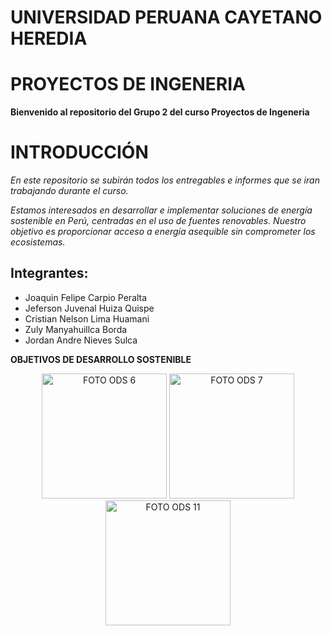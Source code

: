 # **UNIVERSIDAD PERUANA CAYETANO HEREDIA**
# **PROYECTOS DE INGENERIA**

**Bienvenido al repositorio del Grupo 2 del curso Proyectos de Ingeneria**
# **INTRODUCCIÓN**
*En este repositorio se subirán todos los entregables e informes que se iran trabajando durante el curso.*

*Estamos interesados en desarrollar e implementar soluciones de energía sostenible en Perú, centradas en el uso de fuentes renovables. Nuestro objetivo es proporcionar acceso a energía asequible sin comprometer los ecosistemas.*

## **Integrantes:**
- Joaquin Felipe Carpio Peralta
- Jeferson Juvenal Huiza Quispe
- Cristian Nelson Lima Huamani
- Zuly Manyahuillca Borda
- Jordan Andre Nieves Sulca 

**OBJETIVOS DE DESARROLLO SOSTENIBLE**
<p align="center">
  <img src="https://upload.wikimedia.org/wikipedia/commons/3/37/Sustainable_Development_Goal-es-06.jpg" alt="FOTO ODS 6" width="200px" />
  <img src="https://upload.wikimedia.org/wikipedia/commons/8/89/Sustainable_Development_Goal-es-07.jpg" alt="FOTO ODS 7" width="200px" />
  <img src="https://upload.wikimedia.org/wikipedia/commons/c/ca/Sustainable_Development_Goal-es-11.jpg" alt="FOTO ODS 11" width="200px" />
</p>


